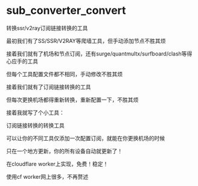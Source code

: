 # sub_converter_convert
转换ssr/v2ray订阅链接转换的工具

最初我们有了SS/SSR/V2RAY等爬墙工具，但手动添加节点不胜其烦

接着我们就有了机场和节点订阅，还有surge/quantmultx/surfboard/clash等得心应手的工具

但每个工具配置文件都不相同，手动修改不胜其烦

接着我们就有了订阅链接转换的工具

但每次更换机场都得重新转换，重新配置一下，不胜其烦

接着我就写了个小工具：

订阅链接转换的转换工具

可以让你的不同工具仅添加一次配置订阅，就能在你更换机场的时候

只在一个地方更新，你的所有设备自动就更新了！

在cloudflare worker上实现，免费！稳定！

使用cf worker网上很多，不再赘述
